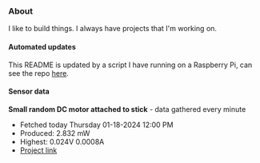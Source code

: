 ### About
I like to build things. I always have projects that I'm working on.

#### Automated updates
This README is updated by a script I have running on a Raspberry Pi, can see the repo [here](https://github.com/jdc-cunningham/raspi-git-repo-updater).

#### Sensor data


**Small random DC motor attached to stick** - data gathered every minute
- Fetched today Thursday 01-18-2024 12:00 PM
- Produced: 2.832 mW
- Highest: 0.024V 0.0008A
- [Project link](https://github.com/jdc-cunningham/turbine-raspi)